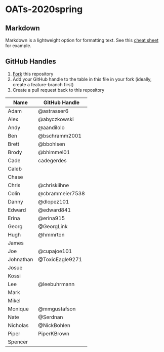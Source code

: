 # OATs-2020spring

## Markdown

Markdown is a lightweight option for formatting text. See this [cheat sheet](https://github.com/adam-p/markdown-here/wiki/Markdown-Cheatsheet) for example.

## GitHub Handles

1. [Fork](https://guides.github.com/activities/forking/) this repository
2. Add your GitHub handle to the table in this file in your fork (ideally, create a feature-branch first)
3. Create a pull request back to this repository

|Name|GitHub Handle|
|---|---|
|Adam| @astrasser6  |
|Alex|@abyczkowski|
|Andy| @aandilolo  |
|Ben|  @bschramm2001 |
|Brett|@bbohlsen|
|Brody| @bhimmel01  |
|Cade| cadegerdes |
|Caleb|   |
|Chase|   |
|Chris| @chriskiihne  |
|Colin| @cbrammeier7538 |
|Danny| @dlopez101 |
|Edward| @edward841  |
|Erina| @erina915 |
|Georg| @GeorgLink |
|Hugh| @hmmrton|
|James|   |
|Joe|  @cupajoe101 |
|Johnathan| @ToxicEagle9271 |
|Josue|   |
|Kossi|   |
|Lee| @leebuhrmann   |
|Mark|   |
|Mikel|   |
|Monique| @mmgustafson |
|Nate| @Serdnan |
|Nicholas| @NickBohlen  |
|Piper| PiperKBrown |
|Spencer|   |
